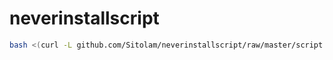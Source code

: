 # neverinstallscript
```bash
bash <(curl -L github.com/Sitolam/neverinstallscript/raw/master/script.sh)
```
